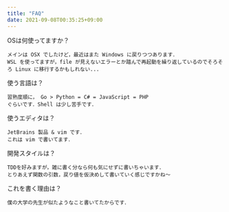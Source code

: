 ```yaml
---
title: "FAQ"
date: 2021-09-08T00:35:25+09:00
---
```


OSは何使ってますか？

```
メインは OSX でしたけど，最近はまた Windows に戻りつつあります．
WSL を使ってますが，file が見えないエラーとか踏んで再起動を繰り返しているのでそろそろ Linux に移行するかもしれない...
```

使う言語は？

```
習熟度順に， Go > Python = C# = JavaScript = PHP
ぐらいです．Shell は少し苦手です．
```

使うエディタは？

```
JetBrains 製品 & vim です．
これは vim で書いてます．
```

開発スタイルは？

```
TDDを好みますが，雑に書く分なら何も気にせずに書いちゃいます．
とりあえず関数の引数，戻り値を仮決めして書いていく感じですかね〜
```

これを書く理由は？

```
僕の大学の先生が似たようなこと書いてたからです．
```

